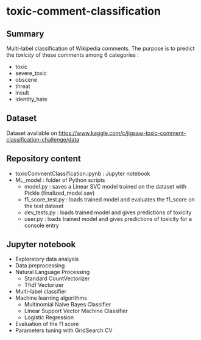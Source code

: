 # toxic-comment-classification

## Summary

Multi-label classification of Wikipedia comments. 
The purpose is to predict the *toxicity* of these comments among 6 categories :

* toxic
* severe_toxic
* obscene
* threat
* insult
* identity_hate

## Dataset

Dataset available on https://www.kaggle.com/c/jigsaw-toxic-comment-classification-challenge/data

## Repository content
* toxicCommentClassification.ipynb : Jupyter notebook
* ML_model : folder of Python scripts
   * model.py : saves a Linear SVC model trained on the dataset with Pickle (finalized_model.sav)
   * f1_score_test.py : loads trained model and evaluates the f1_score on the test dataset
   * dev_tests.py : loads trained model and gives predictions of toxicity
   * user.py : loads trained model and gives predictions of toxicity for a console entry


## Jupyter notebook

* Exploratory data analysis
* Data preprocessing
* Natural Language Processing 
  * Standard CountVectorizer   
  * Tfidf Vectorizer
* Multi-label classifier
* Machine learning algorithms
  * Multinomial Naive Bayes Classifier
  * Linear Support Vector Machine Classifier
  * Logistic Regression
* Evaluation of the f1 score   
* Parameters tuning with GridSearch CV


